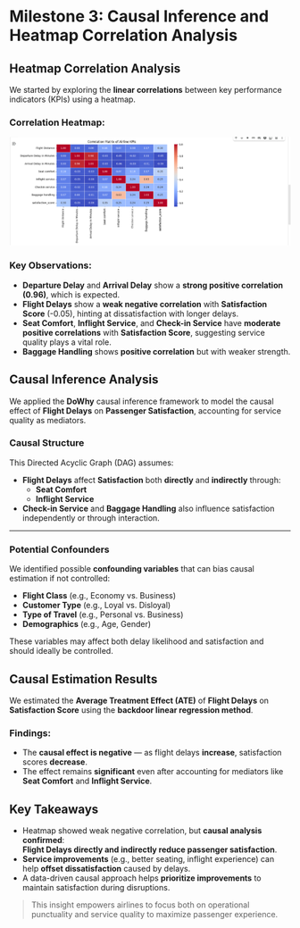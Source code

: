 # Milestone 3: Causal Inference and Heatmap Correlation Analysis

## Heatmap Correlation Analysis

We started by exploring the **linear correlations** between key performance indicators (KPIs) using a heatmap.

### Correlation Heatmap:
![Correlation Matrix](Images/HeatMap.png)

### Key Observations:
- **Departure Delay** and **Arrival Delay** show a **strong positive correlation (0.96)**, which is expected.
- **Flight Delays** show a **weak negative correlation** with **Satisfaction Score** (-0.05), hinting at dissatisfaction with longer delays.
- **Seat Comfort**, **Inflight Service**, and **Check-in Service** have **moderate positive correlations** with **Satisfaction Score**, suggesting service quality plays a vital role.
- **Baggage Handling** shows **positive correlation** but with weaker strength.

## Causal Inference Analysis

We applied the **DoWhy** causal inference framework to model the causal effect of **Flight Delays** on **Passenger Satisfaction**, accounting for service quality as mediators.

### Causal Structure



This Directed Acyclic Graph (DAG) assumes:

- **Flight Delays** affect **Satisfaction** both **directly** and **indirectly** through:
  - **Seat Comfort**
  - **Inflight Service**
- **Check-in Service** and **Baggage Handling** also influence satisfaction independently or through interaction.

---

###  Potential Confounders

We identified possible **confounding variables** that can bias causal estimation if not controlled:

- **Flight Class** (e.g., Economy vs. Business)
- **Customer Type** (e.g., Loyal vs. Disloyal)
- **Type of Travel** (e.g., Personal vs. Business)
- **Demographics** (e.g., Age, Gender)

These variables may affect both delay likelihood and satisfaction and should ideally be controlled.

## Causal Estimation Results

We estimated the **Average Treatment Effect (ATE)** of **Flight Delays** on **Satisfaction Score** using the **backdoor linear regression method**.

### Findings:
- The **causal effect is negative** — as flight delays **increase**, satisfaction scores **decrease**.
- The effect remains **significant** even after accounting for mediators like **Seat Comfort** and **Inflight Service**.

## Key Takeaways

- Heatmap showed weak negative correlation, but **causal analysis confirmed**:  
  **Flight Delays directly and indirectly reduce passenger satisfaction**.
- **Service improvements** (e.g., better seating, inflight experience) can help **offset dissatisfaction** caused by delays.
- A data-driven causal approach helps **prioritize improvements** to maintain satisfaction during disruptions.

> This insight empowers airlines to focus both on operational punctuality and service quality to maximize passenger experience.

